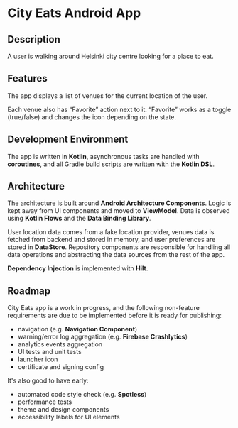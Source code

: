 City Eats Android App
=====================

## Description

A user is walking around Helsinki city centre looking for a place to eat.

## Features

The app displays a list of venues for the current location of the user.

Each venue also has “Favorite” action next to it. “Favorite” works
as a toggle (true/false) and changes the icon depending on the state.

## Development Environment

The app is written in **Kotlin**, asynchronous tasks are handled with **coroutines**, 
and all Gradle build scripts are written with the **Kotlin DSL**.

## Architecture

The architecture is built around **Android Architecture Components**. Logic is
kept away from UI components and moved to **ViewModel**. Data is observed
using **Kotlin Flows** and the **Data Binding Library**.

User location data comes from a fake location provider, venues data is fetched from
backend and stored in memory, and user preferences are stored in **DataStore**.
Repository components are responsible for handling all data operations and abstracting
the data sources from the rest of the app. 

**Dependency Injection** is implemented with **Hilt**.

## Roadmap

City Eats app is a work in progress, and the following non-feature requirements are due
to be implemented before it is ready for publishing:

- navigation (e.g. **Navigation Component**)
- warning/error log aggregation (e.g. **Firebase Crashlytics**)
- analytics events aggregation
- UI tests and unit tests
- launcher icon
- certificate and signing config

It's also good to have early:

- automated code style check (e.g. **Spotless**)
- performance tests
- theme and design components 
- accessibility labels for UI elements

